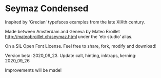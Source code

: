 # Seymaz Condensed

Inspired by 'Grecian' typefaces examples from the late XIXth century. 

Made between Amsterdam and Geneva by Mateo Broillet http://mateobroillet.ch/seymaz.html under the 'etc studio' alias. 

On a SIL Open Font License. Feel free to share, fork, modify and download!

Version beta: 2020_09_23. 
Update calt, hinting, inktraps, kerning: 2020_09_26

Improvements will be made!

